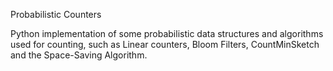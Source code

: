 Probabilistic Counters

Python implementation of some probabilistic data structures and algorithms used for counting, such as Linear counters, Bloom Filters, CountMinSketch and the Space-Saving Algorithm.
